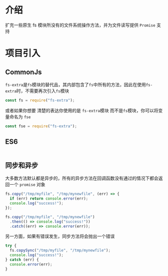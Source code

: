 # 介绍

扩充一些原生 fs 模块所没有的文件系统操作方法，并为文件读写提供 `Promise` 支持

# 项目引入

## CommonJs

`fs-extra`是`fs`模块的替代品，其内部包含了`fs`中所有的方法，因此在使用`fs-extra`时，不需要再次引入`fs`模块

```js
const fs = require("fs-extra");
```

或者如果你想要 清楚的表达你使用的是 `fs-extra`模块 而不是`fs`模块，你可以将变量命名为 `fse`

```js
const fse = require("fs-extra");
```

## ES6

```js

```

## 同步和异步

大多数方法默认都是异步的，所有的异步方法在回调函数没有通过的情况下都会返回一个 `promise` 对象

```js
fs.copy("/tmp/myfile", "/tmp/mynewfile", (err) => {
  if (err) return console.error(err);
  console.log("success!");
});
```

```js
fs.copy("/tmp/myfile", "/tmp/mynewfile")
  .then(() => console.log("success!"))
  .catch((err) => console.error(err));
```

另一方面，如果有错误发生，同步方法将会抛出一个错误

```js
try {
  fs.copySync("/tmp/myfile", "/tmp/mynewfile");
  console.log("success!");
} catch (err) {
  console.error(err);
}
```
